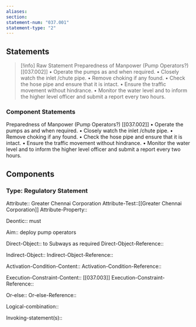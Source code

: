 ```yaml
---
aliases: 
section: 
statement-num: "037.001"
statement-type: "2"
---
```

## Statements 
> [!info] Raw Statement
> Preparedness of Manpower (Pump Operators?) [[037.002]]
• Operate the pumps as and when required. 
• Closely watch the inlet /chute pipe. 
• Remove choking if any found. 
• Check the hose pipe and ensure that it is intact. 
• Ensure the traffic movement without hindrance. 
• Monitor the water level and to inform the higher level officer and submit a report every two hours. 

### Component Statements
Preparedness of Manpower (Pump Operators?) [[037.002]]
• Operate the pumps as and when required. 
• Closely watch the inlet /chute pipe. 
• Remove choking if any found. 
• Check the hose pipe and ensure that it is intact. 
• Ensure the traffic movement without hindrance. 
• Monitor the water level and to inform the higher level officer and submit a report every two hours. 
 
## Components
### Type: Regulatory Statement
Attribute:: Greater Chennai Corporation
Attribute-Test::[[Greater Chennai Corporation]]
Attribute-Property::

Deontic:: must 

Aim:: deploy pump operators

Direct-Object:: to Subways as required
Direct-Object-Reference:: 

Indirect-Object::
Indirect-Object-Reference:: 

Activation-Condition-Content::
Activation-Condition-Reference:: 

Execution-Constraint-Content:: [[037.003]]
Execution-Constraint-Reference:: 

Or-else::
Or-else-Reference:: 

Logical-combination::

Invoking-statement(s)::